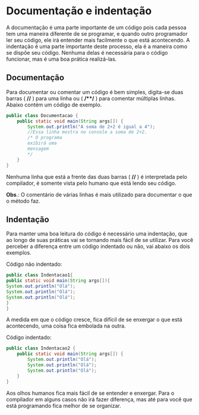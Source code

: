 <h1> Documentação e indentação </h1>
A documentação é uma parte importante de um código pois cada pessoa tem uma maneira diferente de se programar, e quando outro programador ler seu código, ele irá entender mais facilmente o que está acontecendo. A indentação é uma parte importante deste processo, ela é a maneira como se dispõe seu código. Nenhuma delas é necessária para o código funcionar, mas é uma boa prática realizá-las.

<h2> Documentação </h2>
Para documentar ou comentar um código é bem simples, digita-se duas barras ( <b>//</b> ) para uma linha ou ( <b>/**/</b> ) para comentar múltiplas linhas. Abaixo contém um código de exemplo.



```java
public class Documentacao {
    public static void main(String args[]) {
        System.out.println("A soma de 2+2 é igual a 4");
        //Essa linha mostra no console a soma de 2+2.
        /* O programa 
        exibirá uma
        mensagem
        */
    }
}
```
Nenhuma linha que está a frente das duas barras ( <b>//</b> ) é interpretada pelo compilador, é somente vista pelo humano que está lendo seu código.

**Obs**.: O comentário de várias linhas é mais utilizado para documentar o que o método faz.

<h2> Indentação </h2>
Para manter uma boa leitura do código é necessário uma indentação, que ao longo de suas práticas vai se tornando mais fácil de se utilizar. Para você perceber a diferença entre um código indentado ou não, vai abaixo os dois exemplos.

Código não indentado:
```java
public class Indentacao1{
public static void main(String args[]){
System.out.println("Olá");
System.out.println("Olá");
System.out.println("Olá");
}
}
```
A medida em que o código cresce, fica difícil de se enxergar o que está acontecendo, uma coisa fica embolada na outra.

Código indentado:
```java
public class Indentacao2 {
    public static void main(String args[]) {
        System.out.println("Olá");
        System.out.println("Olá");
        System.out.println("Olá");
    }
}
```
Aos olhos humanos fica mais fácil de se entender e enxergar. Para o compilador em alguns casos não irá fazer diferença, mas até para você que está programando fica melhor de se organizar.